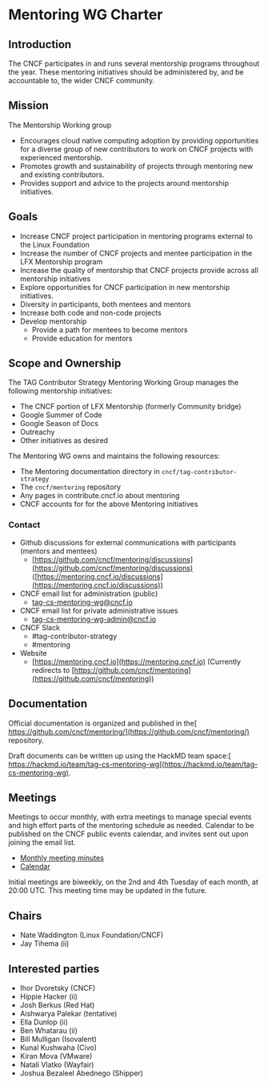 # Mentoring WG Charter

## Introduction

The CNCF participates in and runs several mentorship programs throughout the year. These mentoring initiatives should be administered by, and be accountable to, the wider CNCF community.

## Mission

The Mentorship Working group
- Encourages cloud native computing adoption by providing opportunities for a diverse group of new contributors to work on CNCF projects with experienced mentorship.
- Promotes growth and sustainability of projects through mentoring new and existing contributors.
- Provides support and advice to the projects around mentorship initiatives.

## Goals

* Increase CNCF project participation in mentoring programs external to the Linux Foundation
* Increase the number of CNCF projects and mentee participation in the LFX Mentorship program
* Increase the quality of mentorship that CNCF projects provide across all mentorship initiatives
* Explore opportunities for CNCF participation in new mentorship initiatives.
* Diversity in participants, both mentees and mentors
* Increase both code and non-code projects
* Develop mentorship
    * Provide a path for mentees to become mentors
    * Provide education for mentors

## Scope and Ownership

The TAG Contributor Strategy Mentoring Working Group manages the following mentorship initiatives:

* The CNCF portion of LFX Mentorship (formerly Community bridge)
* Google Summer of Code
* Google Season of Docs
* Outreachy
* Other initiatives as desired 

The Mentoring WG owns and maintains the following resources:

* The Mentoring documentation directory in `cncf/tag-contributor-strategy`
* The `cncf/mentoring` repository
* Any pages in contribute.cncf.io about mentoring
* CNCF accounts for for the above Mentoring initiatives

### Contact

* Github discussions for external communications with participants (mentors and mentees)
    * [https://github.com/cncf/mentoring/discussions](https://github.com/cncf/mentoring/discussions) ([https://mentoring.cncf.io/discussions](https://mentoring.cncf.io/discussions)) 
* CNCF email list for administration (public)
    * [tag-cs-mentoring-wg@cncf.io](mailto:tag-cs-mentoring-wg@cncf.io) 
* CNCF email list for private administrative issues
    * [tag-cs-mentoring-wg-admin@cncf.io](mailto:tag-cs-mentoring-wg-admin@cncf.io) 
* CNCF Slack
    * #tag-contributor-strategy
    * #mentoring
* Website
    * [https://mentoring.cncf.io](https://mentoring.cncf.io) (Currently redirects to [https://github.com/cncf/mentoring](https://github.com/cncf/mentoring))

## Documentation

Official documentation is organized and published in the[ https://github.com/cncf/mentoring/](https://github.com/cncf/mentoring/) repository.

Draft documents can be written up using the HackMD team space:[ https://hackmd.io/team/tag-cs-mentoring-wg](https://hackmd.io/team/tag-cs-mentoring-wg).

## Meetings

Meetings to occur monthly, with extra meetings to manage special events and high effort parts of the mentoring schedule as needed. Calendar to be published on the CNCF public events calendar, and invites sent out upon joining the email list.

* [Monthly meeting minutes](https://hackmd.io/@tag-cs-mentoring-wg/monthly-meeting)
* [Calendar](https://tockify.com/cncf.public.events/monthly?search=Mentoring+WG)

Initial meetings are biweekly, on the 2nd and 4th Tuesday of each month, at 20:00 UTC.  This meeting time may be updated in the future.

## Chairs

* Nate Waddington (Linux Foundation/CNCF)
* Jay Tihema (ii)

## Interested parties

* Ihor Dvoretsky (CNCF)
* Hippie Hacker (ii)
* Josh Berkus (Red Hat)
* Aishwarya Palekar (tentative)
* Ella Dunlop (ii)
* Ben Whatarau (ii)
* Bill Mulligan (Isovalent)
* Kunal Kushwaha (Civo)
* Kiran Mova (VMware)
* Natali Vlatko (Wayfair)
* Joshua Bezaleel Abednego (Shipper)
